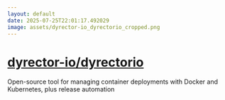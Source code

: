 ```yaml
---
layout: default
date: 2025-07-25T22:01:17.492029
image: assets/dyrector-io_dyrectorio_cropped.png
---
```


# [dyrector-io/dyrectorio](https://github.com/dyrector-io/dyrectorio)

Open-source tool for managing container deployments with Docker and Kubernetes, plus release automation
